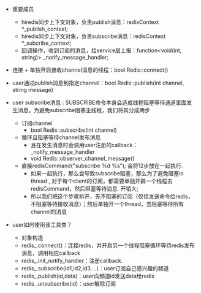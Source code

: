 - 重要成员
  - hiredis同步上下文对象，负责publish消息：redisContext *_publish_context;
  - hiredis同步上下文对象，负责subscribe消息：redisContext *_subcribe_context;
  - 回调操作，收到订阅的消息，给service层上报：function<void(int, string)> _notify_message_handler;

- 连接 + 单独开启接收channel消息的线程：bool Redis::connect()
- user通过publish消息到指定channel：bool Redis::publish(int channel, string message)
- user subscribe消息 : SUBSCRIBE命令本身会造成线程阻塞等待通道里面发生消息。为避免subscribe阻塞主线程，我们将其分成两步
  - 订阅channel
    - bool Redis::subscribe(int channel)
  - 循环且阻塞等待channel发布消息
    - 且在发生消息时会调用user注册的callback：_notify_message_handler
    - void Redis::observer_channel_message()
  - 直接redisCommand("subscribe %d %s"); 会将12步放在一起执行. 
    - 如果一起执行，那么会导致subscribe阻塞，那么为了避免阻塞io thread , 对于每个client的订阅，都需要单独开辟一个线程去redisCommand，然后阻塞等待消息. 开销大; 
    - 所以我们把这个步骤拆开，先不阻塞的订阅（仅仅发送命令给redis，不阻塞等待接收消息）；然后单独开一个thread，去阻塞等待所有channel的消息
- user如何使用该工具类？
  - 对象构造
  - redis_.connect()：连接redis，并开启另一个线程阻塞循环等待redis发布消息，调用相应callback
  - redis_.init_notify_handler：注册callback.
  - redis_.subscribe(id1,id2,id3....)：user订阅自己感兴趣的频道
  - redis_.publish(id,data)：user向频道id发送data给redis
  - redis_.unsubscribe(id)：user解除订阅